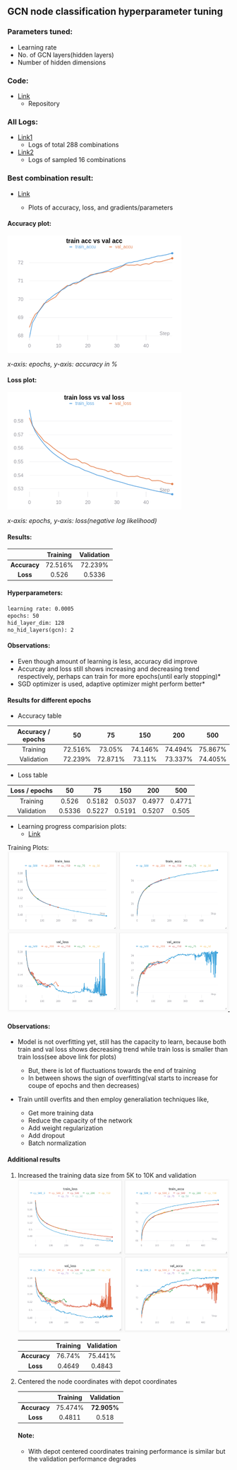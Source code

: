 ## GCN node classification hyperparameter tuning

### Parameters tuned:
- Learning rate
- No. of GCN layers(hidden layers)
- Number of hidden dimensions

### Code:
- [Link](https://github.com/anilesec/gcn_node_classification)
    * Repository

### All Logs:
- [Link1](https://app.wandb.ai/aniles-ec/gcn_node_classification_hype_2?workspace=user-aniles-ec)
    * Logs of total 288 combinations
- [Link2](https://app.wandb.ai/aniles-ec/gcn_node_classification_hype?workspace=user-aniles-ec)
    * Logs of sampled 16 combinations


### Best combination result:
- [Link](https://app.wandb.ai/aniles-ec/gcn_node_classification_hype_2/runs/ilbagz15?workspace=user-aniles-ec)
    
    * Plots of accuracy, loss, and gradients/parameters

#### Accuracy plot:
![](accu_train_vs_val-9_10_2019-12_00_26PM.png)

*x-axis: epochs, y-axis: accuracy in %*

#### Loss plot:
![](loss_train_vs_val-9_10_2019-12_00_24PM.png)

*x-axis: epochs, y-axis: loss(negative log likelihood)*

#### Results:

|          | Training | Validation |
|:--------:|:--------:|:----------:|
| **Accuracy** |  72.516% |   72.239%  |
|   **Loss**   |   0.526  |   0.5336   |

#### Hyperparameters:

    learning rate: 0.0005
    epochs: 50
    hid_layer_dim: 128
    no_hid_layers(gcn): 2

#### Observations:
- Even though amount of learning is less, accuracy did improve
- Accurcay and loss still shows increasing and decreasing trend respectively, perhaps can train for more epochs(until early stopping)*
- SGD optimizer is used, adaptive optimizer might perform better*



#### Results for different epochs
* Accuracy table

| Accuracy /  epochs |    50   |    75   |    150  |  200      |  500     |
|:------------------:|:-------:|:-------:|:-------:|:---------:|:--------:|
|      Training      | 72.516% |  73.05% | 74.146% | 74.494%   |  75.867% |
|     Validation     | 72.239% | 72.871% |  73.11% | 73.337%   |  74.405% |


* Loss table

| Loss /  epochs |    50  |    75  |   150  |   200  |  500 |
|:--------------:|:------:|:------:|:------:|:------:|:----:|
|    Training    |  0.526 | 0.5182 | 0.5037 | 0.4977 |0.4771|
|   Validation   | 0.5336 | 0.5227 | 0.5191 | 0.5207 |0.505 |


* Learning progress comparision plots:
    * [Link](https://app.wandb.ai/aniles-ec/gcn_node_classification_after_tuning?workspace=user-aniles-ec)


Training Plots:
![](training_after_tuning.png)



#### Observations:

- Model is not overfitting yet, still has the capacity to learn, because both train and val loss shows decreasing trend while train loss is smaller than train loss(see above link for plots)
    * But, there is lot of fluctuations towards the end of training
    * In between shows the sign of overfitting(val starts to increase for coupe of epochs and then decreases)


- Train untill overfits and then employ generaliation techniques like,
    * Get more training data
    * Reduce the capacity of the network
    * Add weight regularization
    * Add dropout
    * Batch normalization


#### Additional results

1. Increased the training data size from 5K to 10K and validation
![](training_after_tuning_increased_train_dataset_size.png)


    |          | Training | Validation |
    |:--------:|:--------:|:----------:|
    | **Accuracy** |  76.74% |   75.441%  |
    |   **Loss**   |   0.4649  |   0.4843   |




2. Centered the node coordinates with depot coordinates

    |          | Training | Validation |
    |:--------:|:--------:|:----------:|
    | **Accuracy** |  75.474% |   **72.905%**  |
    |   **Loss**   |   0.4811  |   0.518   |

    #### Note:
    - With depot centered coordinates training performance is similar but the validation performance degrades